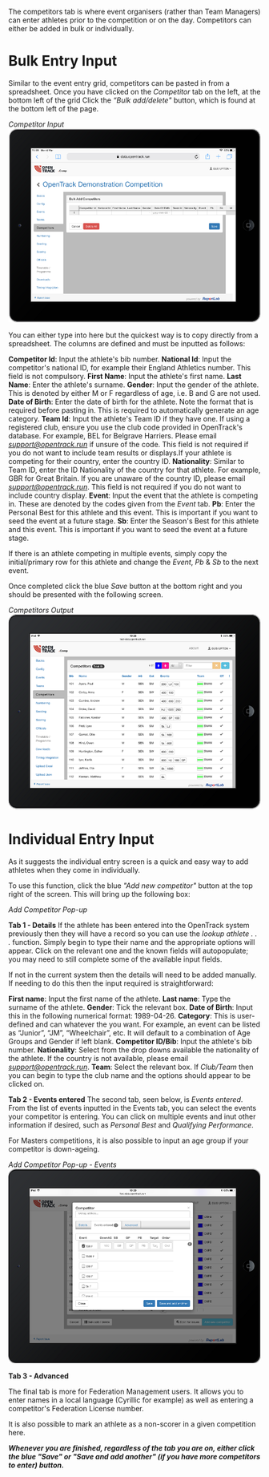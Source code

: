 <!-- TITLE: Training Manual - Competitors Tab-->

The competitors tab is where event organisers (rather than Team Managers) can enter athletes prior to the competition or on the day. Competitors can either be added in bulk or individually. 
# Bulk Entry Input
Similar to the event entry grid, competitors can be pasted in from a spreadsheet. Once you have clicked on the *Competitor* tab on the left, at the bottom left of the grid Click the *“Bulk add/delete"* button, which is found at the bottom left of the page. 

*Competitor Input*
![Competitor Input](/uploads/competitors/competitor-input.png "Competitor Input")

You can either type into here but the quickest way is to copy directly from a spreadsheet. The columns are defined and must be inputted as follows:

**Competitor Id**: Input the athlete's bib number. 
**National Id**: Input the competitor's national ID, for example their England Athletics number. This field is not compulsory.
**First Name**: Input the athlete's first name.
**Last Name**: Enter the athlete's surname.
**Gender**: Input the gender of the athlete. This is denoted by either M or F regardless of age, i.e. B and G are not used.
**Date of Birth**: Enter the date of birth for the athlete. Note the format that is required before pasting in. This is required to automatically generate an age category.
**Team Id**: Input the athlete's Team ID if they have one. If using a registered club, ensure you use the club code provided in OpenTrack's database. For example, BEL for Belgrave Harriers. Please email *support@opentrack.run* if unsure of the code. This field is not required if you do not want to include team results or displays.If your athlete is competing for their country, enter the country ID.
**Nationality**: Similar to Team ID, enter the ID Nationality of the country for that athlete. For example, GBR for Great Britain. If you are unaware of the country ID, please email *support@opentrack.run*. This field is not required if you do not want to include country display.
**Event**: Input the event that the athlete is competing in. These are denoted by the codes given from the *Event* tab. 
**Pb**: Enter the Personal Best for this athlete and this event. This is important if you want to seed the event at a future stage.
**Sb**: Enter the Season's Best for this athlete and this event. This is important if you want to seed the event at a future stage.

If there is an athlete competing in multiple events, simply copy the initial/primary row for this athlete and change the *Event*, *Pb* & *Sb* to the next event.

Once completed click the blue *Save* button at the bottom right and you should be presented with the following screen. 

*Competitors Output*
![Competitors Tab](/uploads/competitors/competitors-tab.png "Competitors Tab")

# Individual Entry Input
As it suggests the individual entry screen is a quick and easy way to add athletes when they come in individually. 

To use this function, click the blue *"Add new competitor"* button at the top right of the screen. This will bring up the following box:

*Add Competitor Pop-up*


**Tab 1 - Details**
If the athlete has been entered into the OpenTrack system previously then they will have a record so you can use the *lookup athlete . . .* function. Simply begin to type their name and the appropriate options will appear. Click on the relevant one and the known fields will autopopulate; you may need to still complete some of the available input fields. 

If not in the current system then the details will need to be added manually. If needing to do this then the input required is straightforward:

**First name**: Input the first name of the athlete.
**Last name**: Type the surname of the athlete.
**Gender**: Tick the relevant box.
**Date of Birth**: Input this in the following numerical format: 1989-04-26.
**Category**: This is user-defined and can whatever the you want. For example, an event can be listed as “Junior”, “JM”, “Wheelchair”, etc. It will default to a combination of Age Groups and Gender if left blank.
**Competitor ID/Bib**: Input the athlete's bib number.
**Nationality**: Select from the drop downs available the nationality of the athlete. If the country is not available, please email *support@opentrack.run*.
**Team**: Select the relevant box. If *Club/Team* then you can begin to type the club name and the options should appear to be clicked on.

**Tab 2 - Events entered**
The second tab, seen below, is *Events entered*. From the list of events inputted in the Events tab, you can select the events your competitor is entering. You can click on multiple events and inut other information if desired, such as *Personal Best* and *Qualifying Performance*. 

For Masters competitions, it is also possible to input an age group if your competitor is down-ageing. 

*Add Competitor Pop-up - Events*
![Add Competitor Event](/uploads/competitors/add-competitor-event.png "Add Competitor Event")

**Tab 3 - Advanced**

The final tab is more for Federation Management users. It allows you to enter names in a local language (Cyrillic for example) as well as entering a competitor's Federation License number.

It is also possible to mark an athlete as a non-scorer in a given competition here.

***Whenever you are finished, regardless of the tab you are on, either click the blue "Save" or "Save and add another"  (if you have more competitors to enter) button.***
